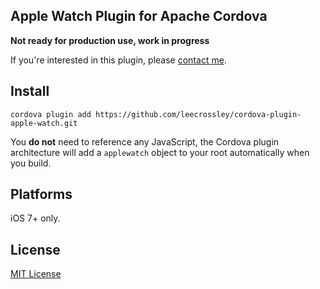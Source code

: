## Apple Watch Plugin for Apache Cordova

**Not ready for production use, work in progress**

If you're interested in this plugin, please [contact me](http://ilee.co.uk/contact-me/).

## Install

```
cordova plugin add https://github.com/leecrossley/cordova-plugin-apple-watch.git
```

You **do not** need to reference any JavaScript, the Cordova plugin architecture will add a `applewatch` object to your root automatically when you build.


## Platforms

iOS 7+ only.

## License

[MIT License](http://ilee.mit-license.org)
